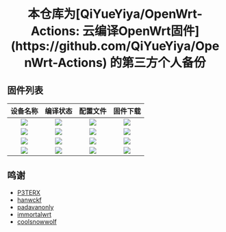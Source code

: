 <h1 align="center">本仓库为[QiYueYiya/OpenWrt-Actions: 云编译OpenWrt固件](https://github.com/QiYueYiya/OpenWrt-Actions) 的第三方个人备份</h1>

## 固件列表
| 设备名称 | 编译状态 | 配置文件 | 固件下载 |
| :-------------: | :-------------: | :-------------: | :-------------: |
| [![](https://img.shields.io/badge/immortalwrt-360T7-32C955.svg?logo=openwrt)](https://github.com/LzxkJ04/OpenWrt-Actions/blob/main/.github/workflows/360T7.yml) | [![](https://github.com/LzxkJ04/OpenWrt-Actions/actions/workflows/360T7.yml/badge.svg)](https://github.com/LzxkJ04/OpenWrt-Actions/actions/workflows/360T7.yml) | [![](https://img.shields.io/badge/编译-配置-orange.svg?logo=apache-spark)](https://github.com/LzxkJ04/OpenWrt-Actions/blob/main/360T7/.config) | [![](https://img.shields.io/badge/下载-链接-blueviolet.svg?logo=hack-the-box)](https://github.com/LzxkJ04/OpenWrt-Actions/releases/tag/360T7) |
| [![](https://img.shields.io/badge/immortalwrt-RAX3000Me-32C955.svg?logo=openwrt)](https://github.com/LzxkJ04/OpenWrt-Actions/blob/main/.github/workflows/RAX3000Me.yml) | [![](https://github.com/LzxkJ04/OpenWrt-Actions/actions/workflows/RAX3000Me.yml/badge.svg)](https://github.com/LzxkJ04/OpenWrt-Actions/actions/workflows/XRAX3000Me.yml) | [![](https://img.shields.io/badge/编译-配置-orange.svg?logo=apache-spark)](https://github.com/LzxkJ04/OpenWrt-Actions/blob/main/RAX3000Me/.config) | [![](https://img.shields.io/badge/下载-链接-blueviolet.svg?logo=hack-the-box)](https://github.com/LzxkJ04/OpenWrt-Actions/releases/tag/RAX3000Me) |
| [![](https://img.shields.io/badge/immortalwrt-X64_23.05-32C955.svg?logo=openwrt)](https://github.com/LzxkJ04/OpenWrt-Actions/blob/main/.github/workflows/immortalwrt-23.yml) | [![](https://github.com/LzxkJ04/OpenWrt-Actions/actions/workflows/immortalwrt-23.yml/badge.svg)](https://github.com/LzxkJ04/OpenWrt-Actions/actions/workflows/immortalwrt-23.yml) | [![](https://img.shields.io/badge/编译-配置-orange.svg?logo=apache-spark)](https://github.com/LzxkJ04/OpenWrt-Actions/blob/main/immortalwrt-23/.config) | [![](https://img.shields.io/badge/下载-链接-blueviolet.svg?logo=hack-the-box)](https://github.com/LzxkJ04/OpenWrt-Actions/releases/tag/immortalwrt-23) |
| [![](https://img.shields.io/badge/immortalwrt-X64_24.10-32C955.svg?logo=openwrt)](https://github.com/LzxkJ04/OpenWrt-Actions/blob/main/.github/workflows/immortalwrt-24.yml) | [![](https://github.com/LzxkJ04/OpenWrt-Actions/actions/workflows/immortalwrt-24.yml/badge.svg)](https://github.com/LzxkJ04/OpenWrt-Actions/actions/workflows/immortalwrt-24.yml) | [![](https://img.shields.io/badge/编译-配置-orange.svg?logo=apache-spark)](https://github.com/LzxkJ04/OpenWrt-Actions/blob/main/immortalwrt-24/.config) | [![](https://img.shields.io/badge/下载-链接-blueviolet.svg?logo=hack-the-box)](https://github.com/LzxkJ04/OpenWrt-Actions/releases/tag/immortalwrt-24) |


## 鸣谢
- [P3TERX](https://github.com/P3TERX)
- [hanwckf](https://github.com/hanwckf)
- [padavanonly](https://github.com/padavanonly)
- [immortalwrt](https://github.com/immortalwrt)
- [coolsnowwolf](https://github.com/coolsnowwolf)
